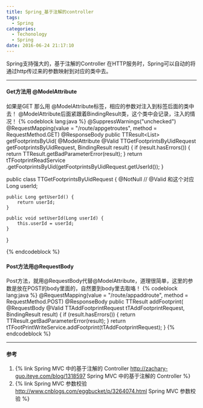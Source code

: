 ```yaml
---
title: Spring_基于注解的controller
tags:
  - Spring
categories:
  - Techonology
  - Spring
date: 2016-06-24 21:17:10
---
```

Spring支持强大的，基于注解的Controller
在HTTP服务时，Spring可以自动的将通过http传过来的参数映射到对应的类中去。
<!-- more -->

***

#### Get方法用 @ModelAttribute
如果是GET
那么用 @ModelAttribute标签，相应的参数对注入到标签后面的类中去！
@ModelAttribute后面紧跟着BindingResult类，这个类中会记录，注入的情况！
{% codeblock lang:java  %}
@SuppressWarnings("unchecked")
@RequestMapping(value = "/route/appgetroutes", method = RequestMethod.GET)
@ResponseBody 
public TTResult<List<FootprintsResponse>> getFootprintsByUid(
        @ModelAttribute @Valid TTGetFootprintsByUidRequest getFootprintsByUidRequest,
        BindingResult result) {
    if (result.hasErrors()) {
        return TTResult.getBadParameterError(result);
    }
    return tTFootprintReadService
            .getFootprintsByUid(getFootprintsByUidRequest.getUserId());
}

public class TTGetFootprintsByUidRequest {
    @NotNull   // @Valid 和这个对应
    Long userId;

    public Long getUserId() {
        return userId;
    }

    public void setUserId(Long userId) {
        this.userId = userId;
    }
}

{% endcodeblock %}

#### Post方法用@RequestBody
Post方法，就用@RequestBody代替@ModelAttribute，道理很简单，这里的参数是放在POST的body里面的，自然要到body里去取咯！
{% codeblock lang:java  %}
@RequestMapping(value = "/route/appaddroute", method = RequestMethod.POST)
@ResponseBody
public TTResult<AddFootprintResponse> addFootprint(
        @RequestBody @Valid TTAddFootprintRequest tTAddFootprintRequest,
        BindingResult result) {
    if (result.hasErrors()) {
        return TTResult.getBadParameterError(result);
    }
    return tTFootPrintWriteService.addFootprint(tTAddFootprintRequest);
}
{% endcodeblock %}

***

#### 参考
1. {% link Spring MVC 中的基于注解的 Controller http://zachary-guo.iteye.com/blog/1318597 Spring MVC 中的基于注解的 Controller %}
2. {% link Spring MVC 参数校验 http://www.cnblogs.com/eggbucket/p/3264074.html Spring MVC 参数校验 %}
